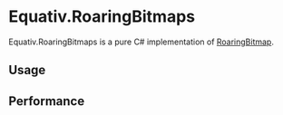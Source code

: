# Equativ.RoaringBitmaps

Equativ.RoaringBitmaps is a pure C# implementation of [RoaringBitmap](http://roaringbitmap.org).

## Usage

## Performance

